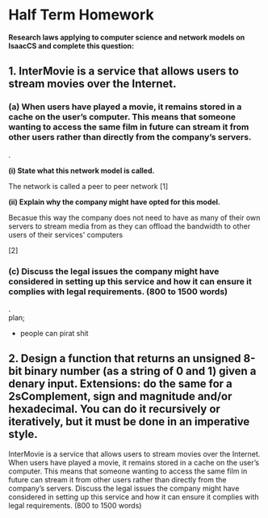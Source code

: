 # Half Term Homework
**Research laws applying to computer science and network models on IsaacCS and complete this question:**

## **1. InterMovie is a service that allows users to stream movies over the Internet.**

### **(a) When users have played a movie, it remains stored in a cache on the user’s computer. This means that someone wanting to access the same film in future can stream it from other users rather than directly from the company’s servers.**   
.  

**(i) State what this network model is called.**  

The network is called a peer to peer network [1]  

**(ii) Explain why the company might have opted for this model.**  

Becasue this way the company does not need to have as many of their own servers to stream media from as they can offload the bandwidth to other users of their services' computers

[2]

### **(c) Discuss the legal issues the company might have considered in setting up this service and how it can ensure it complies with legal requirements. (800 to 1500 words)**  
.  
plan;
- people can pirat shit




## **2. Design a function that returns an unsigned 8-bit binary number (as a string of 0 and 1) given a denary input. Extensions: do the same for a 2sComplement, sign and magnitude and/or hexadecimal. You can do it recursively or iteratively, but it must be done in an imperative style.**





InterMovie is a service that allows users to stream movies over the Internet. When users have played a movie, it remains stored in a cache on the user’s computer. This means that someone wanting to access the same film in future can stream it from other users rather than directly from the company’s servers.
Discuss the legal issues the company might have considered in setting up this service and how it can ensure it complies with legal requirements. (800 to 1500 words)